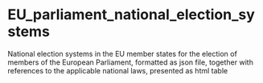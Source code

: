 # EU_parliament_national_election_systems
National election systems in the EU member states for the election of members of the European Parliament, formatted as json file, together with references to the applicable national laws, presented as html table
